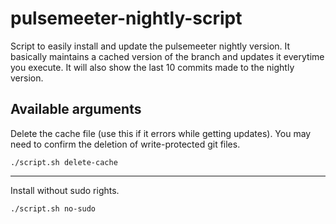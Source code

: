 # pulsemeeter-nightly-script
Script to easily install and update the pulsemeeter nightly version. It basically maintains a cached version of the branch and updates it everytime you execute. It will also show the last 10 commits made to the nightly version.

## Available arguments

Delete the cache file (use this if it errors while getting updates). You may need to confirm the deletion of write-protected git files.

`./script.sh delete-cache`

---

Install without sudo rights.

`./script.sh no-sudo`
